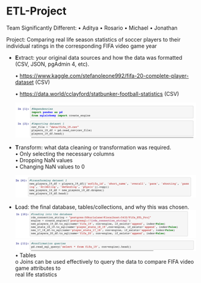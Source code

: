 # ETL-Project

Team Significantly Different:
• Aditya
• Rosario
• Michael
• Jonathan

Project: Comparing real life season statistics of soccer players to their individual ratings in the
corresponding FIFA video game year
* **E**xtract: your original data sources and how the data was formatted (CSV, JSON, pgAdmin 4, etc).

  • https://www.kaggle.com/stefanoleone992/fifa-20-complete-player-dataset (CSV)

  • https://data.world/cclayford/statbunker-football-statistics (CSV)
  
  ![](Images/Image1.png)
  
* **T**ransform: what data cleaning or transformation was required.\
• Only selecting the necessary columns\
• Dropping NaN values\
• Changing NaN values to 0

  ![](Images/Image2.png)

* **L**oad: the final database, tables/collections, and why this was chosen.\
  ![](Images/Image3.png)
  ![](Images/Image4.png)
• Tables\
o Joins can be used effectively to query the data to compare FIFA video game attributes to\
real life statistics

